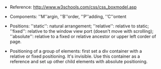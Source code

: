 * Reference: http://www.w3schools.com/css/css_boxmodel.asp

* Components: ''M''argin, ''B''order, ''P''adding, ''C''ontent

* Positions: ''static'': natural arrangement; ''relative'': relative to static; 
   ''fixed'': relative to the window view port (doesn't move with scrolling); 
   ''absolute'': relative to a fixed or relative ancestor or upper left corder of page.

* Positioning of a group of elements: first set a div container with a relative or fixed positioning. 
It's invisible. Use this container as a reference and set up other child elements with absolute positioning.
